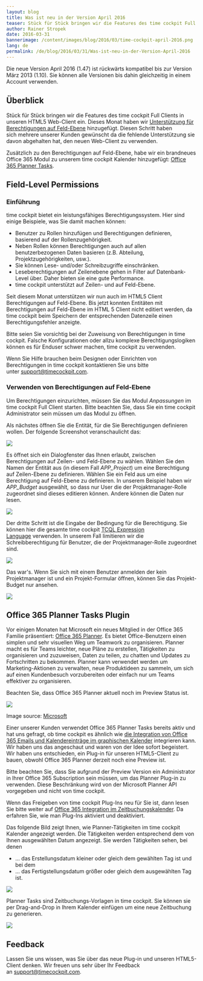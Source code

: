 ```yaml
---
layout: blog
title: Was ist neu in der Version April 2016
teaser: Stück für Stück bringen wir die Features des time cockpit Full Clients in unseren HTML5 Web-Client ein. Dieses Monat haben wir Unterstützung für Berechtigungen auf Feld-Ebene hinzugefügt. Diesen Schritt haben sich mehrere unserer Kunden gewünscht da die fehlende Unterstützung sie davon abgehalten hat, den neuen Web-Client zu verwenden. Zusätzlich zu den Berechtigungen auf Feld-Ebene, habe wir ein brandneues Office 365 Modul zu unserem time cockpit Kalender hinzugefügt -  Office 365 Planner Tasks.
author: Rainer Stropek
date: 2016-03-31
bannerimage: /content/images/blog/2016/03/time-cockpit-april-2016.png
lang: de
permalink: /de/blog/2016/03/31/Was-ist-neu-in-der-Version-April-2016
---
```


<p xmlns="http://www.w3.org/1999/xhtml">Die neue Version April 2016 (1.47) ist rückwärts kompatibel bis zur Version März 2013 (1.10). Sie können alle Versionen bis dahin gleichzeitig in einem Account verwenden.</p><h2 xmlns="http://www.w3.org/1999/xhtml">Überblick
<br /></h2><p xmlns="http://www.w3.org/1999/xhtml">Stück für Stück bringen wir die Features des time cockpit Full Clients in unseren HTML5 Web-Client ein. Dieses Monat haben wir <a href="http://www.timecockpit.com">Unterstützung für Berechtigungen auf Feld-Ebene</a> hinzugefügt. Diesen Schritt haben sich mehrere unserer Kunden gewünscht da die fehlende Unterstützung sie davon abgehalten hat, den neuen Web-Client zu verwenden.  </p><p xmlns="http://www.w3.org/1999/xhtml">Zusätzlich zu den Berechtigungen auf Feld-Ebene, habe wir ein brandneues Office 365 Modul zu unserem time cockpit Kalender hinzugefügt: <a href="#office-365-planner-tasks">Office 365 Planner Tasks</a>.</p><h2 xmlns="http://www.w3.org/1999/xhtml">
  <a id="field-level-permissions" name="field-level-permissions" class="mce-item-anchor"></a>Field-Level Permissions</h2><h3 xmlns="http://www.w3.org/1999/xhtml">Einführung
<br /></h3><p xmlns="http://www.w3.org/1999/xhtml">time cockpit bietet ein leistungsfähiges Berechtigungssystem. Hier sind einige Beispiele, was Sie damit machen können:</p><ul xmlns="http://www.w3.org/1999/xhtml">
  <li>Benutzer zu Rollen hinzufügen und Berechtigungen definieren, basierend auf der Rollenzugehörigkeit. 
<br /></li>
  <li>Neben Rollen können Berechtigungen auch auf allen benutzerbezogenen Daten basieren (z.B. Abteilung, Projektzugehörigkeiten, usw.). 
<br /></li>
  <li>Sie können Lese- und/oder Schreibzugriffe einschränken.</li>
  <li>Leseberechtigungen auf Zeilenebene gehen in Filter auf Datenbank-Level über. Daher bieten sie eine gute Performance.</li>
  <li>time cockpit unterstützt auf Zeilen- und auf Feld-Ebene.</li>
</ul><p xmlns="http://www.w3.org/1999/xhtml">Seit diesem Monat unterstützen wir nun auch im HTML5 Client Berechtigungen auf Feld-Ebene. Bis jetzt konnten Entitäten mit Berechtigungen auf Feld-Ebene im HTML 5 Client nicht editiert werden, da time cockpit beim Speichern der entsprechenden Datenzeile einen Berechtigungsfehler anzeigte.   </p><p class="showcase" xmlns="http://www.w3.org/1999/xhtml">Bitte seien Sie vorsichtig bei der Zuweisung von Berechtigungen in time cockpit. Falsche Konfigurationen oder allzu komplexe Berechtigungslogiken können es für Enduser schwer machen, time cockpit zu verwenden.</p><p xmlns="http://www.w3.org/1999/xhtml">Wenn Sie Hilfe brauchen beim Designen oder Einrichten von Berechtigungen in time cockpit kontaktieren Sie uns bitte unter <a href="mailto:support@timecockpit.com">support@timecockpit.com</a>.</p><h3 xmlns="http://www.w3.org/1999/xhtml">Verwenden von Berechtigungen auf Feld-Ebene
<br /></h3><p xmlns="http://www.w3.org/1999/xhtml">Um Berechtigungen einzurichten, müssen Sie das Modul <em>Anpassungen</em> im time cockpit Full Client starten. Bitte beachten Sie, dass Sie ein time cockpit Administrator sein müssen um das Modul zu öffnen.</p><p xmlns="http://www.w3.org/1999/xhtml">Als nächstes öffnen Sie die Entität, für die Sie Berechtigungen definieren wollen. Der folgende Screenshot veranschaulicht das:</p><p xmlns="http://www.w3.org/1999/xhtml">
  <img src="{{site.baseurl}}/content/images/blog/2016/03/add-permission.png" />
</p><p xmlns="http://www.w3.org/1999/xhtml">Es öffnet sich ein Dialogfenster das Ihnen erlaubt, zwischen Berechtigungen auf Zeilen- und Feld-Ebene zu wählen. Wählen Sie den Namen der Entität aus (in diesem Fall <em>APP_Project</em>) um eine Berechtigung auf Zeilen-Ebene zu definieren. Wählen Sie ein Feld aus um eine Berechtigung auf Feld-Ebene zu definieren. In unserem Beispiel haben wir <em>APP_Budget</em> ausgewählt<em>,</em> so dass nur User die der Projaktmanager-Rolle zugeordnet sind dieses editieren können. Andere können die Daten nur lesen.<br /></p><p xmlns="http://www.w3.org/1999/xhtml">
  <img src="{{site.baseurl}}/content/images/blog/2016/03/field-level-permissions-select-field.png" />
</p><p xmlns="http://www.w3.org/1999/xhtml">Der dritte Schritt ist die Eingabe der Bedingung für die Berechtigung. Sie können hier die gesamte time cockpit <a href="https://help.timecockpit.com/?topic=html/28e3e0bd-6bd7-4435-930b-69671817bf95.htm" target="_blank">TCQL Expression Language</a> verwenden. In unserem Fall limitieren wir die Schreibberechtigung für Benutzer, die der Projektmanager-Rolle zugeordnet sind. <br /></p><p xmlns="http://www.w3.org/1999/xhtml">
  <img src="{{site.baseurl}}/content/images/blog/2016/03/define-permission-expression.png" />
</p><p xmlns="http://www.w3.org/1999/xhtml">Das war's. Wenn Sie sich mit einem Benutzer anmelden der kein Projektmanager ist und ein Projekt-Formular öffnen, können Sie das Projekt-Budget nur ansehen.<br /></p><p xmlns="http://www.w3.org/1999/xhtml">
  <img src="{{site.baseurl}}/content/images/blog/2016/03/read-only-field.png" />
</p><h2 xmlns="http://www.w3.org/1999/xhtml">
  <a id="office-365-planner-tasks" name="office-365-planner-tasks" class="mce-item-anchor"></a>Office 365 Planner Tasks Plugin</h2><p xmlns="http://www.w3.org/1999/xhtml">Vor einigen Monaten hat Microsoft ein neues Mitglied in der Office 365 Familie präsentiert: <a href="https://blogs.office.com/2015/09/22/introducing-office-365-planner/" target="_blank">Office 365 Planner</a>. Es bietet Office-Benutzern einen simplen und sehr visuellen Weg um Teamwork zu organisieren. Planner macht es für Teams leichter, neue Pläne zu erstellen, Tätigkeiten zu organisieren und zuzuweisen, Daten zu teilen, zu chatten und Updates zu Fortschritten zu bekommen. Planner kann verwendet werden um Marketing-Aktionen zu verwalten, neue Produktideen zu sammeln, um sich auf einen Kundenbesuch vorzubereiten oder einfach nur um Teams effektiver zu organisieren.</p><p class="showcase" xmlns="http://www.w3.org/1999/xhtml">Beachten Sie, dass Office 365 Planner aktuell noch im Preview Status ist.</p><p xmlns="http://www.w3.org/1999/xhtml">
  <img src="{{site.baseurl}}/content/images/blog/2016/03/Introducing-Office-365-Planner-4.png" />
</p><p class="imageCaption" xmlns="http://www.w3.org/1999/xhtml">Image source: <a href="https://blogs.office.com/2015/09/22/introducing-office-365-planner/" target="_blank">Microsoft</a></p><p xmlns="http://www.w3.org/1999/xhtml">Einer unserer Kunden verwendet Office 365 Planner Tasks bereits aktiv und hat uns gefragt, ob time cockpit es ähnlich wie <a href="~/blog/2016/02/29/Whats-New-in-Version-March-2016#sent-emails" target="_blank">die Integration von Office 365 Emails und Kalendereinträge im graphischen Kalender</a> integrieren kann. Wir haben uns das angeschaut und waren von der Idee sofort begeistert. Wir haben uns entschieden, ein Plug-in für unseren HTML5-Client zu bauen, obwohl Office 365 Planner derzeit noch eine Preview ist.  <br /></p><p class="showcase" xmlns="http://www.w3.org/1999/xhtml">Bitte beachten Sie, dass Sie aufgrund der Preview Version ein Administrator in Ihrer Office 365 Subscription sein müssen, um das Planner Plug-in zu verwenden. Diese Beschränkung wird von der Microsoft Planner API vorgegeben und nicht von time cockpit.</p><p xmlns="http://www.w3.org/1999/xhtml">Wenn das Freigeben von time cockpit Plug-Ins neu für Sie ist, dann lesen Sie bitte weiter auf <a href="~/blog/2016/02/29/Whats-New-in-Version-March-2016#sent-emails" target="_blank">Office 365 Integration im Zeitbuchungskalender</a>. Da erfahren Sie, wie man Plug-Ins aktiviert und deaktiviert.<br /></p><p xmlns="http://www.w3.org/1999/xhtml">Das folgende Bild zeigt Ihnen, wie Planner-Tätigkeiten im time cockpit Kalender angezeigt werden. Die Tätigkeiten werden entsprechend dem von Ihnen ausgewählten Datum angezeigt. Sie werden Tätigkeiten sehen, bei denen<br /></p><ul xmlns="http://www.w3.org/1999/xhtml">
  <li>... das Erstellungsdatum kleiner oder gleich dem gewählten Tag ist und bei dem</li>
  <li>... das Fertigstellungsdatum größer oder gleich dem ausgewählten Tag ist.</li>
</ul><p xmlns="http://www.w3.org/1999/xhtml">
  <img src="{{site.baseurl}}/content/images/blog/2016/03/time-cockpit-office-planner-tasks-integration.png" />
</p><p xmlns="http://www.w3.org/1999/xhtml">Planner Tasks sind Zeitbuchungs-Vorlagen in time cockpit. Sie können sie per Drag-and-Drop in Ihrem Kalender einfügen um eine neue Zeitbuchung zu generieren.<br /></p><p xmlns="http://www.w3.org/1999/xhtml">
  <img src="{{site.baseurl}}/content/images/blog/2016/03/office-planner-tasks-time-cockpit-drag-drop.png" />
</p><h2 xmlns="http://www.w3.org/1999/xhtml">Feedback</h2><p xmlns="http://www.w3.org/1999/xhtml">Lassen Sie uns wissen, was Sie über das neue Plug-in und unseren HTML5-Client denken. Wir freuen uns sehr über Ihr Feedback an <a href="mailto:support@timecockpit.com">support@timecockpit.com</a>.</p>